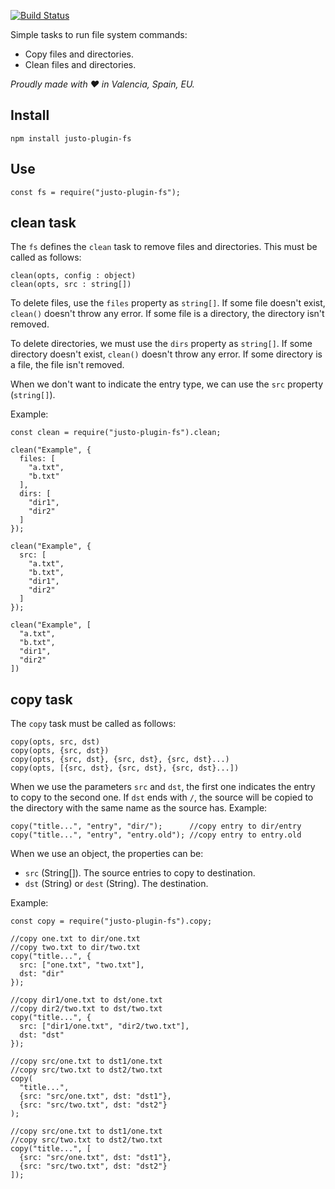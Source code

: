 [![Build Status](https://travis-ci.org/justojsp/justo-plugin-fs.svg)](https://travis-ci.org/justojsp/justo-plugin-fs)

Simple tasks to run file system commands:

- Copy files and directories.
- Clean files and directories.

*Proudly made with ♥ in Valencia, Spain, EU.*

## Install

```
npm install justo-plugin-fs
```

## Use

```
const fs = require("justo-plugin-fs");
```

## clean task

The `fs` defines the `clean` task to remove files and directories. This must be called as follows:

```
clean(opts, config : object)
clean(opts, src : string[])
```

To delete files, use the `files` property as `string[]`. If some file doesn't exist,
`clean()` doesn't throw any error. If some file is a directory, the directory
isn't removed.

To delete directories, we must use the `dirs` property as `string[]`. If some directory
doesn't exist, `clean()` doesn't throw any error. If some directory is a file,
the file isn't removed.

When we don't want to indicate the entry type, we can use the `src` property (`string[]`).

Example:

```
const clean = require("justo-plugin-fs").clean;

clean("Example", {
  files: [
    "a.txt",
    "b.txt"
  ],
  dirs: [
    "dir1",
    "dir2"
  ]
});

clean("Example", {
  src: [
    "a.txt",
    "b.txt",
    "dir1",
    "dir2"
  ]
});

clean("Example", [
  "a.txt",
  "b.txt",
  "dir1",
  "dir2"
])
```

## copy task

The `copy` task must be called as follows:

```
copy(opts, src, dst)
copy(opts, {src, dst})
copy(opts, {src, dst}, {src, dst}, {src, dst}...)
copy(opts, [{src, dst}, {src, dst}, {src, dst}...])
```

When we use the parameters `src` and `dst`, the first one indicates the entry
to copy to the second one. If `dst` ends with `/`, the source will be copied
to the directory with the same name as the source has. Example:

```
copy("title...", "entry", "dir/");      //copy entry to dir/entry
copy("title...", "entry", "entry.old"); //copy entry to entry.old
```

When we use an object, the properties can be:

- `src` (String[]). The source entries to copy to destination.
- `dst` (String) or `dest` (String). The destination.

Example:

```
const copy = require("justo-plugin-fs").copy;

//copy one.txt to dir/one.txt
//copy two.txt to dir/two.txt
copy("title...", {
  src: ["one.txt", "two.txt"],
  dst: "dir"
});

//copy dir1/one.txt to dst/one.txt
//copy dir2/two.txt to dst/two.txt
copy("title...", {
  src: ["dir1/one.txt", "dir2/two.txt"],
  dst: "dst"
});

//copy src/one.txt to dst1/one.txt
//copy src/two.txt to dst2/two.txt
copy(
  "title...",
  {src: "src/one.txt", dst: "dst1"},
  {src: "src/two.txt", dst: "dst2"}
);

//copy src/one.txt to dst1/one.txt
//copy src/two.txt to dst2/two.txt
copy("title...", [
  {src: "src/one.txt", dst: "dst1"},
  {src: "src/two.txt", dst: "dst2"}
]);
```
